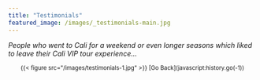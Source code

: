 ```yaml
---
title: "Testimonials"
featured_image: /images/_testimonials-main.jpg
---
```


_People who went to Cali for a weekend or even longer seasons which liked to leave their Cali VIP tour experience..._

<small>
<div style="text-align: center;">
  {{< figure src="/images/testimonials-1.jpg" >}}
  [Go Back](javascript:history.go(-1))
</div>
</small>